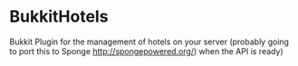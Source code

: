 BukkitHotels
============

Bukkit Plugin for the management of hotels on your server 
(probably going to port this to Sponge http://spongepowered.org/) when the API is ready)
